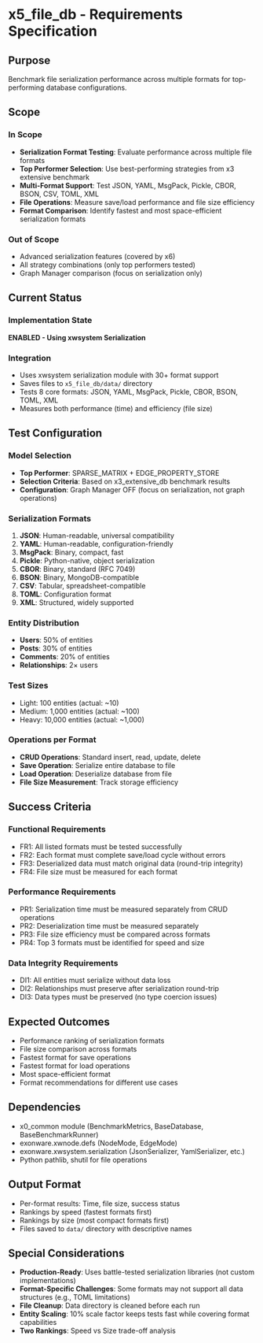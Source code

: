# x5_file_db - Requirements Specification

## Purpose
Benchmark file serialization performance across multiple formats for top-performing database configurations.

## Scope

### In Scope
- **Serialization Format Testing**: Evaluate performance across multiple file formats
- **Top Performer Selection**: Use best-performing strategies from x3 extensive benchmark
- **Multi-Format Support**: Test JSON, YAML, MsgPack, Pickle, CBOR, BSON, CSV, TOML, XML
- **File Operations**: Measure save/load performance and file size efficiency
- **Format Comparison**: Identify fastest and most space-efficient serialization formats

### Out of Scope
- Advanced serialization features (covered by x6)
- All strategy combinations (only top performers tested)
- Graph Manager comparison (focus on serialization only)

## Current Status

### Implementation State
**ENABLED - Using xwsystem Serialization**

### Integration
- Uses xwsystem serialization module with 30+ format support
- Saves files to `x5_file_db/data/` directory
- Tests 8 core formats: JSON, YAML, MsgPack, Pickle, CBOR, BSON, TOML, XML
- Measures both performance (time) and efficiency (file size)

## Test Configuration

### Model Selection
- **Top Performer**: SPARSE_MATRIX + EDGE_PROPERTY_STORE
- **Selection Criteria**: Based on x3_extensive_db benchmark results
- **Configuration**: Graph Manager OFF (focus on serialization, not graph operations)

### Serialization Formats
1. **JSON**: Human-readable, universal compatibility
2. **YAML**: Human-readable, configuration-friendly
3. **MsgPack**: Binary, compact, fast
4. **Pickle**: Python-native, object serialization
5. **CBOR**: Binary, standard (RFC 7049)
6. **BSON**: Binary, MongoDB-compatible
7. **CSV**: Tabular, spreadsheet-compatible
8. **TOML**: Configuration format
9. **XML**: Structured, widely supported

### Entity Distribution
- **Users**: 50% of entities
- **Posts**: 30% of entities
- **Comments**: 20% of entities
- **Relationships**: 2× users

### Test Sizes
- Light: 100 entities (actual: ~10)
- Medium: 1,000 entities (actual: ~100)
- Heavy: 10,000 entities (actual: ~1,000)

### Operations per Format
- **CRUD Operations**: Standard insert, read, update, delete
- **Save Operation**: Serialize entire database to file
- **Load Operation**: Deserialize database from file
- **File Size Measurement**: Track storage efficiency

## Success Criteria

### Functional Requirements
- FR1: All listed formats must be tested successfully
- FR2: Each format must complete save/load cycle without errors
- FR3: Deserialized data must match original data (round-trip integrity)
- FR4: File size must be measured for each format

### Performance Requirements
- PR1: Serialization time must be measured separately from CRUD operations
- PR2: Deserialization time must be measured separately
- PR3: File size efficiency must be compared across formats
- PR4: Top 3 formats must be identified for speed and size

### Data Integrity Requirements
- DI1: All entities must serialize without data loss
- DI2: Relationships must preserve after serialization round-trip
- DI3: Data types must be preserved (no type coercion issues)

## Expected Outcomes
- Performance ranking of serialization formats
- File size comparison across formats
- Fastest format for save operations
- Fastest format for load operations
- Most space-efficient format
- Format recommendations for different use cases

## Dependencies
- x0_common module (BenchmarkMetrics, BaseDatabase, BaseBenchmarkRunner)
- exonware.xwnode.defs (NodeMode, EdgeMode)
- exonware.xwsystem.serialization (JsonSerializer, YamlSerializer, etc.)
- Python pathlib, shutil for file operations

## Output Format
- Per-format results: Time, file size, success status
- Rankings by speed (fastest formats first)
- Rankings by size (most compact formats first)
- Files saved to `data/` directory with descriptive names

## Special Considerations
- **Production-Ready**: Uses battle-tested serialization libraries (not custom implementations)
- **Format-Specific Challenges**: Some formats may not support all data structures (e.g., TOML limitations)
- **File Cleanup**: Data directory is cleaned before each run
- **Entity Scaling**: 10% scale factor keeps tests fast while covering format capabilities
- **Two Rankings**: Speed vs Size trade-off analysis

